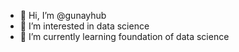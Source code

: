 - 👋 Hi, I’m @gunayhub
- 👀 I’m interested in data science
- 🌱 I’m currently learning foundation of data science


<!---
gunayhub/gunayhub is a ✨ special ✨ repository because its `README.md` (this file) appears on your GitHub profile.
You can click the Preview link to take a look at your changes.
--->
